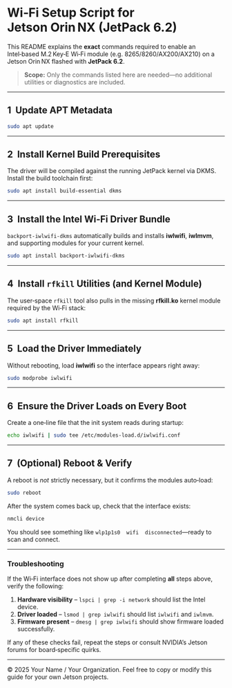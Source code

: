 # Wi‑Fi Setup Script for Jetson Orin NX (JetPack 6.2)

This README explains the **exact** commands required to enable an Intel‑based M.2 Key‑E Wi‑Fi module (e.g. 8265/8260/AX200/AX210) on a Jetson Orin NX flashed with **JetPack 6.2**.

> **Scope:** Only the commands listed here are needed—no additional utilities or diagnostics are included.

---

## 1  Update APT Metadata

```bash
sudo apt update
```

---

## 2  Install Kernel Build Prerequisites

The driver will be compiled against the running JetPack kernel via DKMS. Install the build toolchain first:

```bash
sudo apt install build-essential dkms
```

---

## 3  Install the Intel Wi‑Fi Driver Bundle

`backport‑iwlwifi‑dkms` automatically builds and installs **iwlwifi**, **iwlmvm**, and supporting modules for your current kernel.

```bash
sudo apt install backport-iwlwifi-dkms
```

---

## 4  Install `rfkill` Utilities (and Kernel Module)

The user‑space `rfkill` tool also pulls in the missing **rfkill.ko** kernel module required by the Wi‑Fi stack:

```bash
sudo apt install rfkill
```

---

## 5  Load the Driver Immediately

Without rebooting, load **iwlwifi** so the interface appears right away:

```bash
sudo modprobe iwlwifi
```

---

## 6  Ensure the Driver Loads on Every Boot

Create a one‑line file that the init system reads during startup:

```bash
echo iwlwifi | sudo tee /etc/modules-load.d/iwlwifi.conf
```

---

## 7  (Optional) Reboot & Verify

A reboot is *not* strictly necessary, but it confirms the modules auto‑load:

```bash
sudo reboot
```

After the system comes back up, check that the interface exists:

```bash
nmcli device
```

You should see something like `wlp1p1s0  wifi  disconnected`—ready to scan and connect.

---

### Troubleshooting

If the Wi‑Fi interface does not show up after completing **all** steps above, verify the following:

1. **Hardware visibility** – `lspci | grep -i network` should list the Intel device.
2. **Driver loaded** – `lsmod | grep iwlwifi` should list `iwlwifi` and `iwlmvm`.
3. **Firmware present** – `dmesg | grep iwlwifi` should show firmware loaded successfully.

If any of these checks fail, repeat the steps or consult NVIDIA’s Jetson forums for board‑specific quirks.

---

© 2025 Your Name / Your Organization. Feel free to copy or modify this guide for your own Jetson projects.

